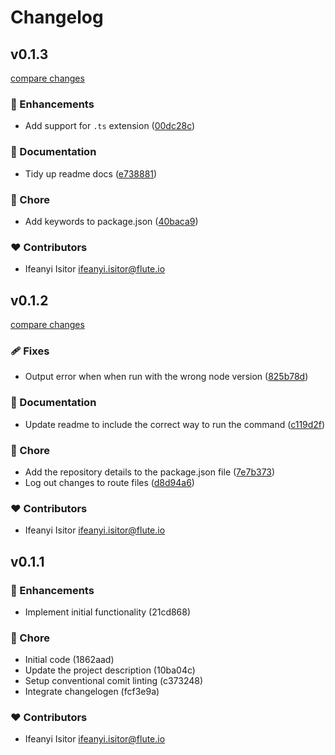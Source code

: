 # Changelog

## v0.1.3

[compare changes](https://github.com/ifyio/n-route/compare/v0.1.2...v0.1.3)

### 🚀 Enhancements

- Add support for `.ts` extension ([00dc28c](https://github.com/ifyio/n-route/commit/00dc28c))

### 📖 Documentation

- Tidy up readme docs ([e738881](https://github.com/ifyio/n-route/commit/e738881))

### 🏡 Chore

- Add keywords to package.json ([40baca9](https://github.com/ifyio/n-route/commit/40baca9))

### ❤️ Contributors

- Ifeanyi Isitor <ifeanyi.isitor@flute.io>

## v0.1.2

[compare changes](https://github.com/ifyio/n-route/compare/v0.1.1...v0.1.2)

### 🩹 Fixes

- Output error when when run with the wrong node version ([825b78d](https://github.com/ifyio/n-route/commit/825b78d))

### 📖 Documentation

- Update readme to include the correct way to run the command ([c119d2f](https://github.com/ifyio/n-route/commit/c119d2f))

### 🏡 Chore

- Add the repository details to the package.json file ([7e7b373](https://github.com/ifyio/n-route/commit/7e7b373))
- Log out changes to route files ([d8d94a6](https://github.com/ifyio/n-route/commit/d8d94a6))

### ❤️ Contributors

- Ifeanyi Isitor <ifeanyi.isitor@flute.io>

## v0.1.1

### 🚀 Enhancements

- Implement initial functionality (21cd868)

### 🏡 Chore

- Initial code (1862aad)
- Update the project description (10ba04c)
- Setup conventional comit linting (c373248)
- Integrate changelogen (fcf3e9a)

### ❤️ Contributors

- Ifeanyi Isitor <ifeanyi.isitor@flute.io>
